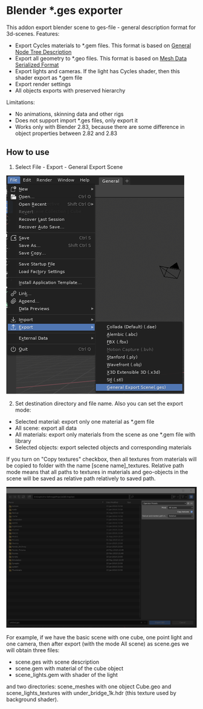 # Blender *.ges exporter

This addon export blender scene to ges-file - general description format for 3d-scenes. Features:

* Export Cycles materials to *.gem files. This format is based on [General Node Tree Description](https://github.com/Tugcga/GeneralNodeTreeDescription)
* Export all geometry to *.geo files. This format is based on [Mesh Data Serialized Format](https://github.com/Tugcga/MeshDataSerializedFormat)
* Export lights and cameras. If the light has Cycles shader, then this shader export as *.gem file
* Export render settings
* All objects exports with preserved hierarchy

Limitations:

* No animations, skinning data and other rigs
* Does not support import *.ges files, only export it
* Works only with Blender 2.83, because there are some difference in object properties between 2.82 and 2.83

## How to use

1. Select File - Export - General Export Scene

![Export command](tut_01.png?raw=true)

2. Set destination directory and file name. Also you can set the export mode:

* Selected material: export only one material as *.gem file
* All scene: export all data
* All materials: export only materials from the scene as one *.gem file with library
* Selected objects: export selected objects and corresponding materials

If you turn on "Copy textures" checkbox, then all textures from materials will be copied to folder with the name [scene name]_textures. Relative path mode means that all paths to textures in materials and geo-objects in the scene will be saved as relative path relatively to saved path.

![Export command](tut_02.png?raw=true)

For example, if we have the basic scene with one cube, one point light and one camera, then after export (with the mode All scene) as scene.ges we will obtain three files:

* scene.ges with scene description
* scene.gem with material of the cube object
* scene_lights.gem with shader of the light

and two directories: scene_meshes with one object Cube.geo and scene_lights_textures with under_bridge_1k.hdr (this texture used by background shader).